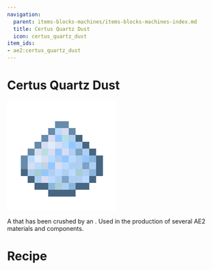 ```yaml
---
navigation:
  parent: items-blocks-machines/items-blocks-machines-index.md
  title: Certus Quartz Dust
  icon: certus_quartz_dust
item_ids:
- ae2:certus_quartz_dust
---
```

# Certus Quartz Dust

![Certus Quartz Dust](../assets/items/certus_quartz_dust.png)

A <ItemLink id="certus_quartz_crystal"/> that has been crushed by an <ItemLink id="inscriber"/>. Used in the production of
several AE2 materials and components.

# Recipe

<RecipeFor id="certus_quartz_dust" />